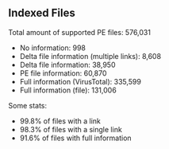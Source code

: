 ## Indexed Files

<!--FileStats-->
Total amount of supported PE files: 576,031

* No information: 998
* Delta file information (multiple links): 8,608
* Delta file information: 38,950
* PE file information: 60,870
* Full information (VirusTotal): 335,599
* Full information (file): 131,006

Some stats:

* 99.8% of files with a link
* 98.3% of files with a single link
* 91.6% of files with full information
<!--/FileStats-->
